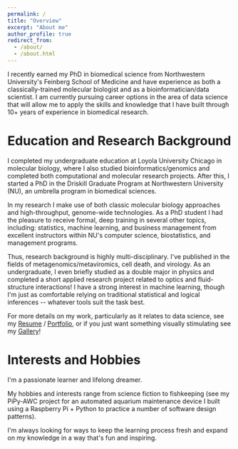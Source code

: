 ```yaml
---
permalink: /
title: "Overview"
excerpt: "About me"
author_profile: true
redirect_from: 
  - /about/
  - /about.html
---
```


I recently earned my PhD in biomedical science from Northwestern University's Feinberg School of Medicine and have experience as both a classically-trained molecular biologist and as a bioinformatician/data scientist. I am currently pursuing career options in the area of data science that will allow me to apply the skills and knowledge that I have built through 10+ years of experience in biomedical research.

Education and Research Background
======
I completed my undergraduate education at Loyola University Chicago in molecular biology, where I also studied bioinformatics/genomics and completed both computational and molecular research projects. After this, I started a PhD in the Driskill Graduate Program at Northwestern University (NU), an umbrella program in biomedical sciences.

In my research I make use of both classic molecular biology approaches and high-throughput, genome-wide technologies. As a PhD student I had the pleasure to receive formal, deep training in several other topics, including: statistics, machine learning, and business management from excellent instructors within NU's computer science, biostatistics, and management programs.

Thus, research background is highly multi-disciplinary. I've published in the fields of metagenomics/metaviromics, cell death, and virology. As an undergraduate, I even briefly studied as a double major in physics and completed a short applied research project related to optics and fluid-structure interactions! I have a strong interest in machine learning, though I'm just as comfortable relying on traditional statistical and logical inferences -- whatever tools suit the task best.

For more details on my work, particularly as it relates to data science, see my [Resume](https://nkuehnle.github.io/cv/) / [Portfolio](https://nkuehnle.github.io/portfolio/), or if you just want something visually stimulating see my [Gallery](https://nkuehnle.github.io/gallery/)!

Interests and Hobbies
======
I'm a passionate learner and lifelong dreamer.

My hobbies and interests range from science fiction to fishkeeping (see my PiPy-AWC project for an automated aquarium maintenance device I built using a Raspberry Pi + Python to practice a number of software design patterns).

I'm always looking for ways to keep the learning process fresh and expand on my knowledge in a way that's fun and inspiring.
